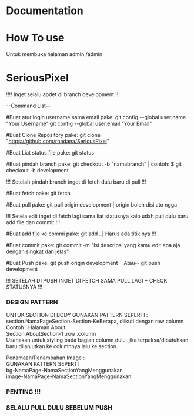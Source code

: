 # Documentation 

# How To use

Untuk membuka halaman admin 
/admin

# SeriousPixel

!!!! Inget selalu apdet di branch development !!!


--Command List--

#Buat atur login username sama email pake:
  git config --global user.name "Your Username" 
  git config --global user.email "Your Email"

#Buat Clone Repository pake:
  git clone "https://github.com/rhadana/SeriousPixel"

#Buat Liat status file pake:
  git status

#Buat pindah branch pake:
  git checkout -b "namabranch"   | contoh: $ git checkout -b development

!!! Setelah pindah branch inget di fetch dulu baru di pull !!!

#Buat fetch pake:
 git fetch 
 
#Buat pull pake:
  git pull origin development    |  origin boleh disi ato ngga


!!! Setela edit inget di fetch lagi sama liat statusnya kalo udah pull dulu baru add file dan commit !!! 

#Buat add file ke commi pake:
  git add .   |   Harus ada titik nya !!!

#Buat commit pake:
  git commit -m "Isi descripsi yang kamu edit apa aja dengan singkat dan jelas"

#Buat Push pake:
  git push origin development 
   --Atau--
  git push development


!!! SETELAH DI PUSH INGET DI FETCH SAMA PULL LAGI + CHECK STATUSNYA !!!

### DESIGN PATTERN ##

UNTUK SECTION DI BODY GUNAKAN PATTERN SEPERTI :  
section.NamaPageSection-Section-KeBerapa, diikuti dengan row column    
Contoh : Halaman About  
Section.AboutSection-1 .row .column  
Usahakan untuk styling pada bagian column dulu, jika terpaksa/dibutuhkan baru dilanjutkan ke columnnya lalu ke section.  
  
Penamaan/Penambahan Image :   
GUNAKAN PATTERN SEPERTI   
bg-NamaPage-NamaSectionYangMenggunakan  
image-NamaPage-NamaSectionYangMenggunakan  

### PENTING !!! ###
### SELALU PULL DULU SEBELUM PUSH  ###

